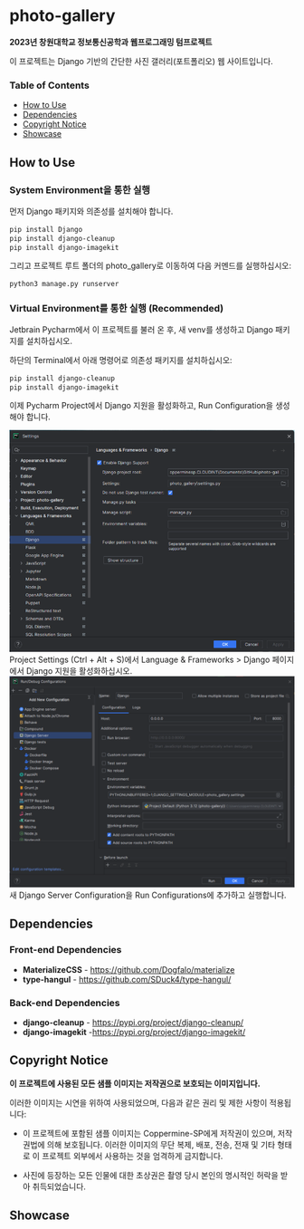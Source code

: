 # photo-gallery
**2023년 창원대학교 정보통신공학과 웹프로그래밍 텀프로젝트**

이 프로젝트는 Django 기반의 간단한 사진 갤러리(포트폴리오) 웹 사이트입니다. 

### Table of Contents
- [How to Use](#how-to-use)
- [Dependencies](#dependencies)
- [Copyright Notice](#copyright-notice)
- [Showcase](#showcase)

## How to Use

### System Environment을 통한 실행

먼저 Django 패키지와 의존성를 설치해야 합니다.
```
pip install Django
pip install django-cleanup
pip install django-imagekit
```
그리고 프로젝트 루트 폴더의 photo_gallery로 이동하여 다음 커멘드를 실행하십시오:
```
python3 manage.py runserver
```

### Virtual Environment를 통한 실행 (Recommended)
Jetbrain Pycharm에서 이 프로젝트를 불러 온 후, 새 venv를 생성하고 Django 패키지를 설치하십시오.

하단의 Terminal에서 아래 명령어로 의존성 패키지를 설치하십시오:
```
pip install django-cleanup
pip install django-imagekit
```

이제 Pycharm Project에서 Django 지원을 활성화하고, Run Configuration을 생성해야 합니다.

<img src="images/how-to-use/settings.png" style="width: 600px">
Project Settings (Ctrl + Alt + S)에서 Language & Frameworks > Django 페이지에서 Django 지원을 활성화하십시오.



<img src="images/how-to-use/runconfig.png" style="width: 600px">
새 Django Server Configuration을 Run Configurations에 추가하고 실행합니다.


## Dependencies

### Front-end Dependencies
- **MaterializeCSS** - https://github.com/Dogfalo/materialize
- **type-hangul** - https://github.com/SDuck4/type-hangul/

### Back-end Dependencies
- **django-cleanup** - https://pypi.org/project/django-cleanup/
- **django-imagekit** -https://pypi.org/project/django-imagekit/

## Copyright Notice
**이 프로젝트에 사용된 모든 샘플 이미지는 저작권으로 보호되는 이미지입니다.**

이러한 이미지는 시연을 위하여 사용되었으며, 다음과 같은 권리 및 제한 사항이 적용됩니다:

- 이 프로젝트에 포함된 샘플 이미지는 Coppermine-SP에게 저작권이 있으며, 저작권법에 의해 보호됩니다. 이러한 이미지의 무단 복제, 배포, 전송, 전재 및 기타 형태로 이 프로젝트 외부에서 사용하는 것을 엄격하게 금지합니다.
  
- 사진에 등장하는 모든 인물에 대한 초상권은 촬영 당시 본인의 명시적인 허락을 받아 취득되었습니다.
  

## Showcase



